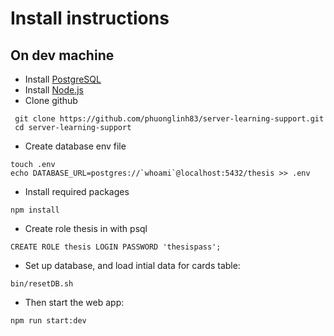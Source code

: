 # Install instructions
## On dev machine
* Install [PostgreSQL](https://www.postgresql.org/download/)
* Install [Node.js](https://nodejs.org/en/download/)
* Clone github
```
 git clone https://github.com/phuonglinh83/server-learning-support.git
 cd server-learning-support
```
* Create database env file
```
touch .env
echo DATABASE_URL=postgres://`whoami`@localhost:5432/thesis >> .env
```
* Install required packages
```
npm install
```
* Create role thesis in with psql
```
CREATE ROLE thesis LOGIN PASSWORD 'thesispass';
```
* Set up database, and load intial data for cards table:
```
bin/resetDB.sh
```
* Then start the web app:
```
npm run start:dev
```
